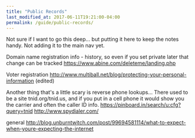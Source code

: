 ```yaml
---
title: "Public Records"
last_modified_at: 2017-06-11T19:21:00-04:00
permalink: /guide/public-records/
---
```

Not sure if I want to go this deep... but putting it here to keep the notes handy. Not adding it to the main nav yet. 

Domain name registration info - history, so even if you set private later that change can be tracked
https://www.abine.com/deleteme/landing.php

Voter registration
http://www.multiball.net/blog/protecting-your-personal-information (edited)

Another thing that's a little scary is reverse phone lookups… There used to be a site tnid.org/tnid.us, and if you put in a cell phone it would show you the carrier and often the caller ID info.
https://pinboard.in/search/u:cfg?query=tnid
http://www.spydialer.com/

general
http://blog.unburntwitch.com/post/99694581114/what-to-expect-when-youre-expecting-the-internet
